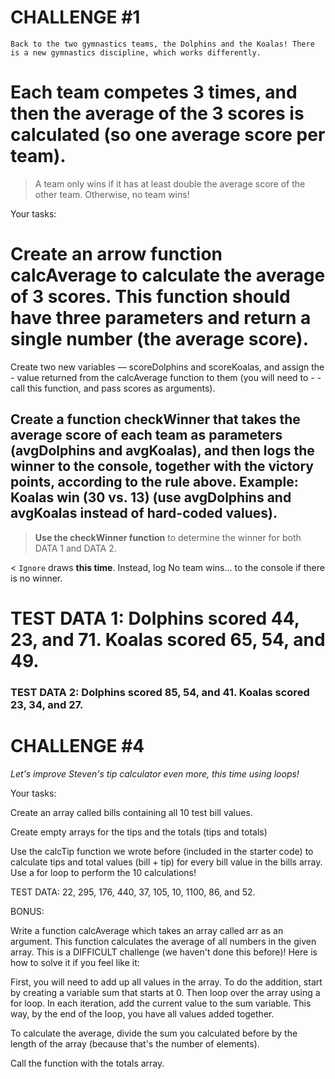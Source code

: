 # CHALLENGE #1

`Back to the two gymnastics teams, the Dolphins and the Koalas! There is a new gymnastics discipline, which works differently.`

# Each team competes 3 times, and then the average of the 3 scores is calculated (so one average score per team).

> A team only wins if it has at least double the average score of the other team. Otherwise, no team wins!

Your tasks:

# Create an arrow function calcAverage to calculate the average of 3 scores. This function should have three parameters and return a single number (the average score).

Create two new variables — scoreDolphins and scoreKoalas, and assign the - value returned from the calcAverage function to them (you will need to - - call this function, and pass scores as arguments).

## Create a function checkWinner that takes the average score of each team as parameters (avgDolphins and avgKoalas), and then logs the winner to the console, together with the victory points, according to the rule above. Example: Koalas win (30 vs. 13) (use avgDolphins and avgKoalas instead of hard-coded values).

> **Use the checkWinner function** to determine the winner for both DATA 1 and DATA 2.

< `Ignore` draws **this time**. Instead, log No team wins... to the console if there is no winner.

# TEST DATA 1: Dolphins scored 44, 23, and 71. Koalas scored 65, 54, and 49.

### TEST DATA 2: Dolphins scored 85, 54, and 41. Koalas scored 23, 34, and 27.

# CHALLENGE #4

_Let's improve Steven's tip calculator even more, this time using loops!_

Your tasks:

Create an array called bills containing all 10 test bill values.

Create empty arrays for the tips and the totals (tips and totals)

Use the calcTip function we wrote before (included in the starter code) to calculate tips and total values (bill + tip) for every bill value in the bills array. Use a for loop to perform the 10 calculations!

TEST DATA: 22, 295, 176, 440, 37, 105, 10, 1100, 86, and 52.

BONUS:

Write a function calcAverage which takes an array called arr as an argument. This function calculates the average of all numbers in the given array. This is a DIFFICULT challenge (we haven't done this before)! Here is how to solve it if you feel like it:

First, you will need to add up all values in the array. To do the addition, start by creating a variable sum that starts at 0. Then loop over the array using a for loop. In each iteration, add the current value to the sum variable. This way, by the end of the loop, you have all values added together.

To calculate the average, divide the sum you calculated before by the length of the array (because that's the number of elements).

Call the function with the totals array.
